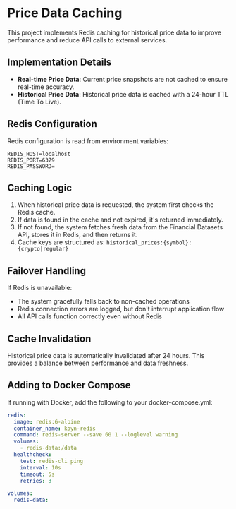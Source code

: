 # Price Data Caching

This project implements Redis caching for historical price data to improve performance and reduce API calls to external services.

## Implementation Details

- **Real-time Price Data**: Current price snapshots are not cached to ensure real-time accuracy.
- **Historical Price Data**: Historical price data is cached with a 24-hour TTL (Time To Live).

## Redis Configuration

Redis configuration is read from environment variables:

```
REDIS_HOST=localhost
REDIS_PORT=6379
REDIS_PASSWORD=
```

## Caching Logic

1. When historical price data is requested, the system first checks the Redis cache.
2. If data is found in the cache and not expired, it's returned immediately.
3. If not found, the system fetches fresh data from the Financial Datasets API, stores it in Redis, and then returns it.
4. Cache keys are structured as: `historical_prices:{symbol}:{crypto|regular}`

## Failover Handling

If Redis is unavailable:
- The system gracefully falls back to non-cached operations
- Redis connection errors are logged, but don't interrupt application flow
- All API calls function correctly even without Redis

## Cache Invalidation

Historical price data is automatically invalidated after 24 hours. This provides a balance between performance and data freshness.

## Adding to Docker Compose

If running with Docker, add the following to your docker-compose.yml:

```yaml
redis:
  image: redis:6-alpine
  container_name: koyn-redis
  command: redis-server --save 60 1 --loglevel warning
  volumes:
    - redis-data:/data
  healthcheck:
    test: redis-cli ping
    interval: 10s
    timeout: 5s
    retries: 3

volumes:
  redis-data:
``` 